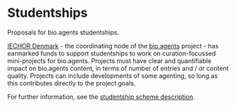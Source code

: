 # Studentships
Proposals for bio.agents studentships.

[IECHOR Denmark](<http://iechor-node.cbs.dtu.dk/>) - the coordinating node of the [bio.agents](https://dev.bio.agents) project - has earmarked funds to support studentships to work on curation-focussed mini-projects for bio.agents.  Projects must have clear and quantifiable impact on bio.agents content, in terms of number of entries and / or content quality.  Projects can include developments of some agenting, so long as this contributes directly to the project goals.

For further information, see the [studentship scheme description](http://bioagents.readthedocs.io/en/latest/studentships.html).  


